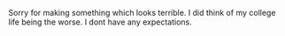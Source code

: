 Sorry for making something which looks terrible. I did think of my college life being the worse. I dont have any expectations.  
